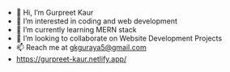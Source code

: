 - 👋 Hi, I’m Gurpreet Kaur
- 👀 I’m interested in coding and web development 
- 🌱 I’m currently learning MERN stack
- 💞️ I’m looking to collaborate on Website Development Projects
- 📫 Reach me at gkguraya5@gmail.com
-   https://gurpreet-kaur.netlify.app/

<!---
preetguraya/preetguraya is a ✨ special ✨ repository because its `README.md` (this file) appears on your GitHub profile.
You can click the Preview link to take a look at your changes.
--->
